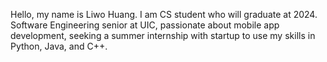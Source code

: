 Hello, my name is Liwo Huang. I am CS student who will graduate at 2024.
Software Engineering senior at UIC, passionate about mobile app development, seeking a summer internship with startup to use my skills in Python, Java, and C++.
